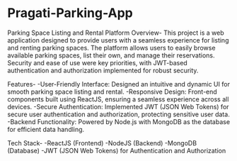 # Pragati-Parking-App

Parking Space Listing and Rental Platform
Overview-
This project is a web application designed to provide users with a seamless experience for listing and renting parking spaces. The platform allows users to easily browse available parking spaces, list their own, and manage their reservations. Security and ease of use were key priorities, with JWT-based authentication and authorization implemented for robust security.

Features-
-User-Friendly Interface: Designed an intuitive and dynamic UI for smooth parking space listing and rental.
-Responsive Design: Front-end components built using ReactJS, ensuring a seamless experience across all devices.
-Secure Authentication: Implemented JWT (JSON Web Tokens) for secure user authentication and authorization, protecting sensitive user data.
-Backend Functionality: Powered by Node.js with MongoDB as the database for efficient data handling.

Tech Stack-
-ReactJS (Frontend)
-NodeJS (Backend)
-MongoDB (Database)
-JWT (JSON Web Tokens) for Authentication and Authorization

